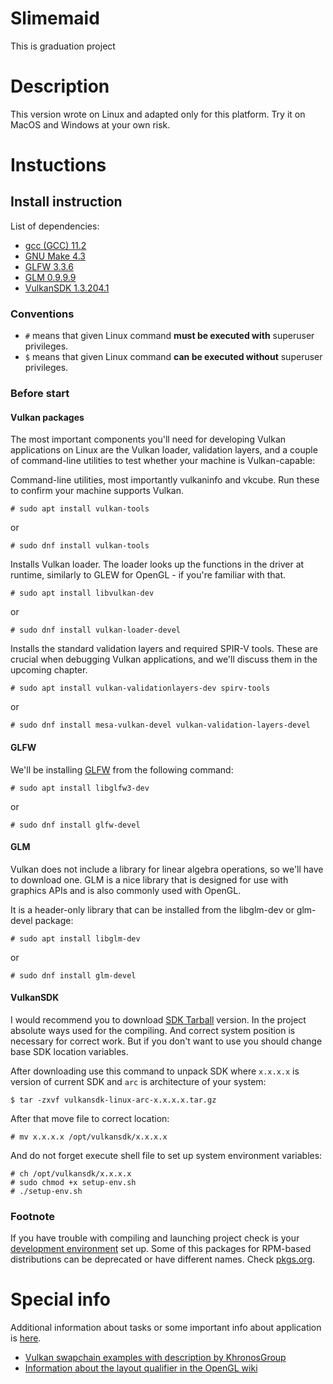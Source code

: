 # Slimemaid
This is graduation project

# Description
This version wrote on Linux and adapted only for this platform. Try it on MacOS and Windows at your own risk.

# Instuctions

## Install instruction
List of dependencies:
 - [gcc (GCC) 11.2](https://gcc.gnu.org/gcc-11/)
 - [GNU Make 4.3](https://www.gnu.org/software/make/)
 - [GLFW 3.3.6](https://www.glfw.org/)
 - [GLM 0.9.9.9](https://github.com/g-truc/glm)
 - [VulkanSDK 1.3.204.1](https://vulkan.lunarg.com/sdk/home)

### Conventions

* `#` means that given Linux command **must be executed with** superuser privileges.
* `$` means that given Linux command **can be executed without** superuser privileges.

### Before start
#### Vulkan packages
The most important components you'll need for developing Vulkan applications on Linux are the Vulkan loader, validation layers, and a couple of command-line utilities to test whether your machine is Vulkan-capable:

Command-line utilities, most importantly vulkaninfo and vkcube. Run these to confirm your machine supports Vulkan.

```console
# sudo apt install vulkan-tools
```
or
```console
# sudo dnf install vulkan-tools
```

Installs Vulkan loader. The loader looks up the functions in the driver at runtime, similarly to GLEW for OpenGL - if you're familiar with that.

```console
# sudo apt install libvulkan-dev
```
or
```console
# sudo dnf install vulkan-loader-devel
```

Installs the standard validation layers and required SPIR-V tools. These are crucial when debugging Vulkan applications, and we'll discuss them in the upcoming chapter.

```console    
# sudo apt install vulkan-validationlayers-dev spirv-tools
```
or
```console    
# sudo dnf install mesa-vulkan-devel vulkan-validation-layers-devel
```

#### GLFW
We'll be installing [GLFW](https://www.glfw.org/) from the following command:

```console
# sudo apt install libglfw3-dev
```
or
```console
# sudo dnf install glfw-devel
```

#### GLM
Vulkan does not include a library for linear algebra operations, so we'll have to download one. GLM is a nice library that is designed for use with graphics APIs and is also commonly used with OpenGL.

It is a header-only library that can be installed from the libglm-dev or glm-devel package:

```console
# sudo apt install libglm-dev
```
or
```console
# sudo dnf install glm-devel
```

#### VulkanSDK
I would recommend you to download [SDK Tarball](https://sdk.lunarg.com/sdk/download/1.3.204.1/linux/vulkansdk-linux-x86_64-1.3.204.1.tar.gz) version. In the project absolute ways used for the compiling. And correct system position is necessary for correct work.
But if you don't want to use you should change base SDK location variables.

After downloading use this command to unpack SDK where `x.x.x.x` is version of current SDK and `arc` is architecture of your system:

```console
$ tar -zxvf vulkansdk-linux-arc-x.x.x.x.tar.gz
```

After that move file to correct location:

```console
# mv x.x.x.x /opt/vulkansdk/x.x.x.x
```

And do not forget execute shell file to set up system environment variables:

```console
# ch /opt/vulkansdk/x.x.x.x
# sudo chmod +x setup-env.sh
# ./setup-env.sh
```

### Footnote
If you have trouble with compiling and launching project check is your [development environment](https://vulkan-tutorial.com/en/Development_environment#page_Linux) set up.
Some of this packages for RPM-based distributions can be deprecated or have different names. Check [pkgs.org](https://pkgs.org).

# Special info
Additional information about tasks or some important info about application is [here](./NOTES.md).

 - [Vulkan swapchain examples with description by KhronosGroup](https://github.com/KhronosGroup/Vulkan-Docs/wiki/Synchronization-Examples#swapchain-image-acquire-and-present)
 - [Information about the layout qualifier in the OpenGL wiki](https://www.khronos.org/opengl/wiki/Layout_Qualifier_(GLSL))
